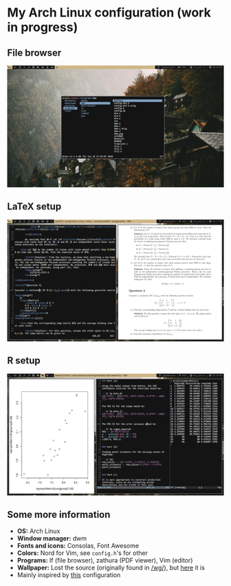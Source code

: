 # My Arch Linux configuration (work in progress)

## File browser

![File browser (lf)](lf.png)

## LaTeX setup

![LaTeX setup](latex.png)

## R setup

![R setup](r.png)

## Some more information

- **OS:** Arch Linux
- **Window manager:** dwm
- **Fonts and icons:** Consolas, Font Awesome
- **Colors:** Nord for Vim, see `config.h`'s for other
- **Programs:**  lf (file browser), zathura (PDF viewer), Vim (editor)
- **Wallpaper:** Lost the source (originally found in [/wg/](https://boards.4chan.org/wg/)), but [here](cliff.jpg) it is
- Mainly inspired by [this](https://github.com/LukeSmithxyz/voidrice) configuration
